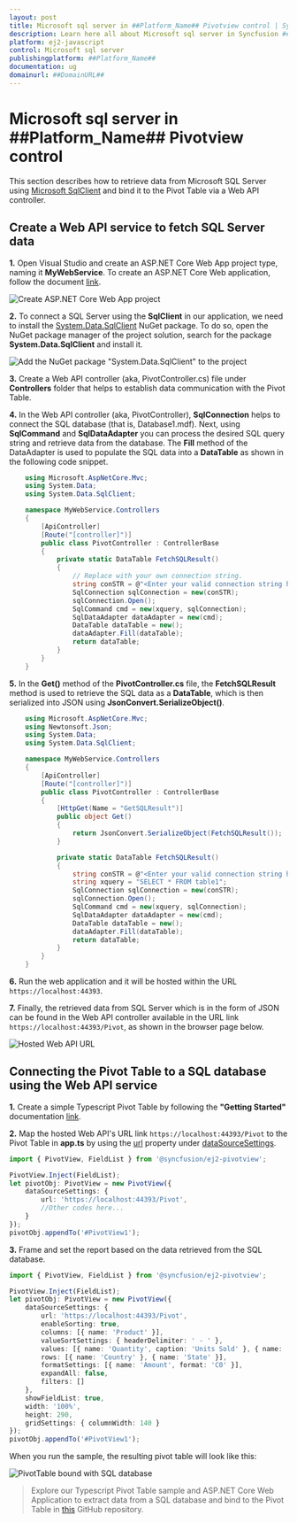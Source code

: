 ```yaml
---
layout: post
title: Microsoft sql server in ##Platform_Name## Pivotview control | Syncfusion
description: Learn here all about Microsoft sql server in Syncfusion ##Platform_Name## Pivotview control of Syncfusion Essential JS 2 and more.
platform: ej2-javascript
control: Microsoft sql server 
publishingplatform: ##Platform_Name##
documentation: ug
domainurl: ##DomainURL##
---
```


# Microsoft sql server in ##Platform_Name## Pivotview control

This section describes how to retrieve data from Microsoft SQL Server using [Microsoft SqlClient](https://learn.microsoft.com/en-us/dotnet/api/system.data.sqlclient?view=dotnet-plat-ext-7.0) and bind it to the Pivot Table via a Web API controller.

## Create a Web API service to fetch SQL Server data

**1.** Open Visual Studio and create an ASP.NET Core Web App project type, naming it **MyWebService**. To create an ASP.NET Core Web application, follow the document [link](https://learn.microsoft.com/en-us/visualstudio/get-started/csharp/tutorial-aspnet-core?view=vs-2022).

![Create ASP.NET Core Web App project](../images/azure-asp-core-web-service-create.png)

**2.** To connect a SQL Server using the **SqlClient** in our application, we need to install the [System.Data.SqlClient](https://www.nuget.org/packages/System.Data.SqlClient/4.8.5?_src=template) NuGet package. To do so, open the NuGet package manager of the project solution, search for the package **System.Data.SqlClient** and install it.

![Add the NuGet package "System.Data.SqlClient" to the project](../images/system-Data-sql-client-nuget-package-install.png)

**3.** Create a Web API controller (aka, PivotController.cs) file under **Controllers** folder that helps to establish data communication with the Pivot Table.

**4.** In the Web API controller (aka, PivotController), **SqlConnection** helps to connect the SQL database (that is, Database1.mdf). Next, using **SqlCommand** and **SqlDataAdapter** you can process the desired SQL query string and retrieve data from the database. The **Fill** method of the DataAdapter is used to populate the SQL data into a **DataTable** as shown in the following code snippet.

```c#
    using Microsoft.AspNetCore.Mvc;
    using System.Data;
    using System.Data.SqlClient;

    namespace MyWebService.Controllers
    {
        [ApiController]
        [Route("[controller]")]
        public class PivotController : ControllerBase
        {
            private static DataTable FetchSQLResult()
            {
                // Replace with your own connection string.
                string conSTR = @"<Enter your valid connection string here>";
                SqlConnection sqlConnection = new(conSTR);
                sqlConnection.Open();
                SqlCommand cmd = new(xquery, sqlConnection);
                SqlDataAdapter dataAdapter = new(cmd);
                DataTable dataTable = new();
                dataAdapter.Fill(dataTable);
                return dataTable;
            }
        }
    }

```

**5.** In the **Get()** method of the **PivotController.cs** file, the **FetchSQLResult** method is used to retrieve the SQL data as a **DataTable**, which is then serialized into JSON using **JsonConvert.SerializeObject()**.

```c#
    using Microsoft.AspNetCore.Mvc;
    using Newtonsoft.Json;
    using System.Data;
    using System.Data.SqlClient;

    namespace MyWebService.Controllers
    {
        [ApiController]
        [Route("[controller]")]
        public class PivotController : ControllerBase
        {
            [HttpGet(Name = "GetSQLResult")]
            public object Get()
            {
                return JsonConvert.SerializeObject(FetchSQLResult());
            }

            private static DataTable FetchSQLResult()
            {
                string conSTR = @"<Enter your valid connection string here>";
                string xquery = "SELECT * FROM table1";
                SqlConnection sqlConnection = new(conSTR);
                sqlConnection.Open();
                SqlCommand cmd = new(xquery, sqlConnection);
                SqlDataAdapter dataAdapter = new(cmd);
                DataTable dataTable = new();
                dataAdapter.Fill(dataTable);
                return dataTable;
            }
        }
    }

```

**6.** Run the web application and it will be hosted within the URL `https://localhost:44393`.

**7.** Finally, the retrieved data from SQL Server which is in the form of JSON can be found in the Web API controller available in the URL link `https://localhost:44393/Pivot`, as shown in the browser page below.

![Hosted Web API URL](../images/code-web-app.png)

## Connecting the Pivot Table to a SQL database using the Web API service

**1.** Create a simple Typescript Pivot Table by following the **"Getting Started"** documentation [link](../getting-started).

**2.** Map the hosted Web API's URL link `https://localhost:44393/Pivot` to the Pivot Table in **app.ts** by using the [url](https://ej2.syncfusion.com/documentation/api/pivotview/dataSourceSettings/#url) property under [dataSourceSettings](https://ej2.syncfusion.com/documentation/api/pivotview/dataSourceSettings/).

```ts
import { PivotView, FieldList } from '@syncfusion/ej2-pivotview';

PivotView.Inject(FieldList);
let pivotObj: PivotView = new PivotView({
    dataSourceSettings: {
        url: 'https://localhost:44393/Pivot',
        //Other codes here...
    }
});
pivotObj.appendTo('#PivotView1');

```

**3.** Frame and set the report based on the data retrieved from the SQL database.

```ts
import { PivotView, FieldList } from '@syncfusion/ej2-pivotview';

PivotView.Inject(FieldList);
let pivotObj: PivotView = new PivotView({
    dataSourceSettings: {
        url: 'https://localhost:44393/Pivot',
        enableSorting: true,
        columns: [{ name: 'Product' }],
        valueSortSettings: { headerDelimiter: ' - ' },
        values: [{ name: 'Quantity', caption: 'Units Sold' }, { name: 'Amount', caption: 'Sold Amount' }],
        rows: [{ name: 'Country' }, { name: 'State' }],
        formatSettings: [{ name: 'Amount', format: 'C0' }],
        expandAll: false,
        filters: []
    },
    showFieldList: true,
    width: '100%',
    height: 290,
    gridSettings: { columnWidth: 140 }
});
pivotObj.appendTo('#PivotView1');

```

When you run the sample, the resulting pivot table will look like this:

![PivotTable bound with SQL database](../images/sql-data-binding.png)

> Explore our Typescript Pivot Table sample and ASP.NET Core Web Application to extract data from a SQL database and bind to the Pivot Table in [this](https://github.com/SyncfusionExamples/how-to-bind-SQL-database-to-pivot-table) GitHub repository.